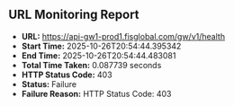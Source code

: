 ## URL Monitoring Report

- **URL:** https://api-gw1-prod1.fisglobal.com/gw/v1/health
- **Start Time:** 2025-10-26T20:54:44.395342
- **End Time:** 2025-10-26T20:54:44.483081
- **Total Time Taken:** 0.087739 seconds
- **HTTP Status Code:** 403
- **Status:** Failure
- **Failure Reason:** HTTP Status Code: 403
